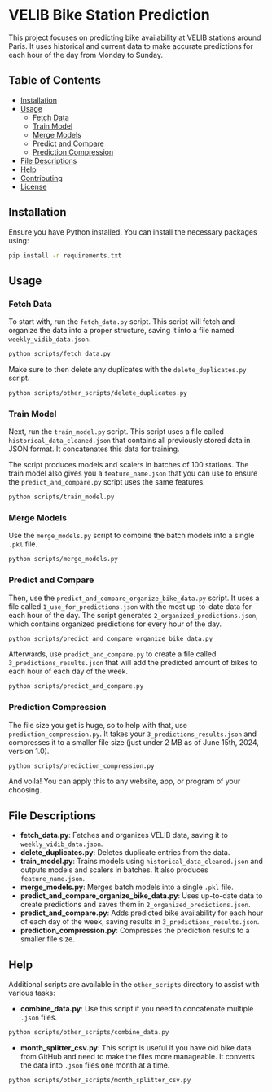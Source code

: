 # VELIB Bike Station Prediction

This project focuses on predicting bike availability at VELIB stations around Paris. It uses historical and current data to make accurate predictions for each hour of the day from Monday to Sunday.

## Table of Contents

- [Installation](#installation)
- [Usage](#usage)
  - [Fetch Data](#fetch-data)
  - [Train Model](#train-model)
  - [Merge Models](#merge-models)
  - [Predict and Compare](#predict-and-compare)
  - [Prediction Compression](#prediction-compression)
- [File Descriptions](#file-descriptions)
- [Help](#help)
- [Contributing](#contributing)
- [License](#license)

## Installation

Ensure you have Python installed. You can install the necessary packages using:

```bash
pip install -r requirements.txt
```

## Usage

### Fetch Data

To start with, run the `fetch_data.py` script. This script will fetch and organize the data into a proper structure, saving it into a file named `weekly_vidib_data.json`.

```bash
python scripts/fetch_data.py
```

Make sure to then delete any duplicates with the `delete_duplicates.py` script.

```bash
python scripts/other_scripts/delete_duplicates.py
```

### Train Model

Next, run the `train_model.py` script. This script uses a file called `historical_data_cleaned.json` that contains all previously stored data in JSON format. It concatenates this data for training.

The script produces models and scalers in batches of 100 stations. The train model also gives you a `feature_name.json` that you can use to ensure the `predict_and_compare.py` script uses the same features.

```bash
python scripts/train_model.py
```

### Merge Models

Use the `merge_models.py` script to combine the batch models into a single `.pkl` file.

```bash
python scripts/merge_models.py
```

### Predict and Compare

Then, use the `predict_and_compare_organize_bike_data.py` script. It uses a file called `1_use_for_predictions.json` with the most up-to-date data for each hour of the day. The script generates `2_organized_predictions.json`, which contains organized predictions for every hour of the day.

```bash
python scripts/predict_and_compare_organize_bike_data.py
```

Afterwards, use `predict_and_compare.py` to create a file called `3_predictions_results.json` that will add the predicted amount of bikes to each hour of each day of the week.

```bash
python scripts/predict_and_compare.py
```

### Prediction Compression

The file size you get is huge, so to help with that, use `prediction_compression.py`. It takes your `3_predictions_results.json` and compresses it to a smaller file size (just under 2 MB as of June 15th, 2024, version 1.0).

```bash
python scripts/prediction_compression.py
```

And voila! You can apply this to any website, app, or program of your choosing.

## File Descriptions

- **fetch_data.py**: Fetches and organizes VELIB data, saving it to `weekly_vidib_data.json`.
- **delete_duplicates.py**: Deletes duplicate entries from the data.
- **train_model.py**: Trains models using `historical_data_cleaned.json` and outputs models and scalers in batches. It also produces `feature_name.json`.
- **merge_models.py**: Merges batch models into a single `.pkl` file.
- **predict_and_compare_organize_bike_data.py**: Uses up-to-date data to create predictions and saves them in `2_organized_predictions.json`.
- **predict_and_compare.py**: Adds predicted bike availability for each hour of each day of the week, saving results in `3_predictions_results.json`.
- **prediction_compression.py**: Compresses the prediction results to a smaller file size.

## Help

Additional scripts are available in the `other_scripts` directory to assist with various tasks:

- **combine_data.py**: Use this script if you need to concatenate multiple `.json` files.

```bash
python scripts/other_scripts/combine_data.py
```

- **month_splitter_csv.py**: This script is useful if you have old bike data from GitHub and need to make the files more manageable. It converts the data into `.json` files one month at a time.

```bash
python scripts/other_scripts/month_splitter_csv.py
```
